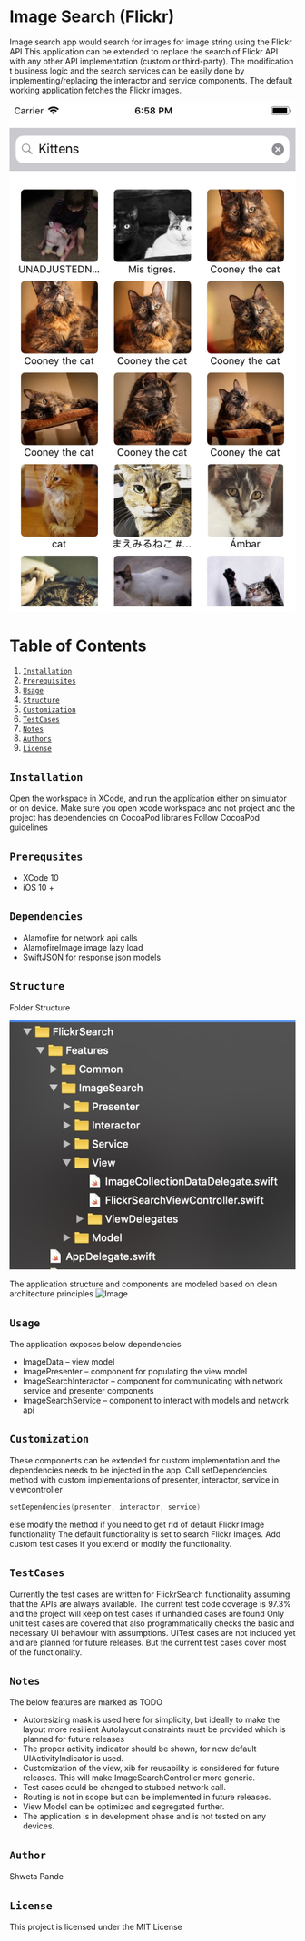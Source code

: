 # Image Search (Flickr)

Image search app would search for images for image string using the Flickr API
This application can be extended to replace the search of Flickr API with any other API implementation (custom or third-party). The modification t business logic and the search services can be easily done by implementing/replacing the interactor and service components. 
The default working application fetches the Flickr images.

![Image](readmeImages/appscreen.jpg)

# Table of Contents
1. [`Installation`](#installation)
1. [`Prerequisites`](#prerequisites)
1. [`Usage`](#usage)
1. [`Structure`](#structure)
1. [`Customization`](#customization)
1. [`TestCases`](#testcases)
1. [`Notes`](#notes)
1. [`Authors`](#authors)
1. [`License`](#license)


## `Installation`

Open the workspace in XCode, and run the application either on simulator or on device.
Make sure you open xcode workspace and not project and the project has dependencies on CocoaPod libraries
Follow CocoaPod guidelines

## `Prerequsites`
* XCode 10
* iOS 10 + 

## `Dependencies`
* Alamofire for network api calls
* AlamofireImage image lazy load
* SwiftJSON for response json models


## `Structure`

Folder Structure

![Image](readmeImages/codestructure.jpg)

The application structure and components are modeled based on clean architecture principles
![Image](https://cdn-images-1.medium.com/max/2000/1*QV4nxWPd_sbGhoWO-X7PfQ.png)

## `Usage`
The application exposes below dependencies
* ImageData – view model
* ImagePresenter – component for populating the view model
* ImageSearchInteractor – component for communicating with network service and presenter components
* ImageSearchService – component to interact with models and network api 

## `Customization`

These components can be extended for custom implementation and the dependencies needs to be injected in the app.
Call setDependencies method with custom implementations of presenter, interactor, service in viewcontroller
```swift
setDependencies(presenter, interactor, service)
```
else modify the method if you need to get rid of default Flickr Image functionality
The default functionality is set to search Flickr Images.
Add custom test cases if you extend or modify the functionality.

## `TestCases`
Currently the test cases are written for FlickrSearch functionality assuming that the APIs are always available. 
The current test code coverage is 97.3% and the project will keep on test cases if unhandled cases are found
Only unit test cases are covered that also programmatically checks the basic and necessary UI behaviour with assumptions.
UITest cases are not included yet and are planned for future releases. 
But the current test cases cover most of the functionality.

## `Notes`

The below features are marked as TODO
*   Autoresizing mask is used here for simplicity, but ideally to make the layout more resilient Autolayout constraints must be provided which is planned for future releases
* 	The proper activity indicator should be shown, for now default UIActivityIndicator is used.
* 	Customization of the view, xib for reusability is considered for future releases. This will make ImageSearchController more generic.
* 	Test cases could be changed to stubbed network call.
* 	Routing is not in scope but can be implemented in future releases.
* 	View Model can be optimized and segregated further.
*   The application is in development phase and is not tested on any devices.

## `Author`

Shweta Pande

## `License`

This project is licensed under the MIT License

